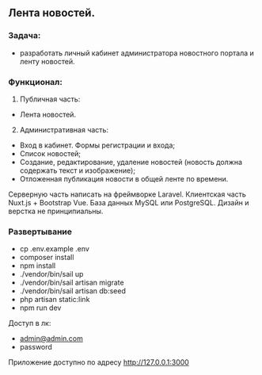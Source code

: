 ## Лента новостей.

### Задача: 
- разработать личный кабинет администратора новостного портала и ленту новостей.

### Функционал:
1. Публичная часть:
- Лента новостей.

2. Административная часть:
- Вход в кабинет. Формы регистрации и входа;
- Список новостей;
- Создание, редактирование, удаление новостей (новость должна содержать текст и изображение);
- Отложенная публикация новости в общей ленте по времени.

Серверную часть написать на фреймворке Laravel.
Клиентская часть Nuxt.js + Bootstrap Vue.
База данных MySQL или PostgreSQL.
Дизайн и верстка не принципиальны.

### Развертывание
- cp .env.example .env
- composer install
- npm install
- ./vendor/bin/sail up
- ./vendor/bin/sail artisan migrate
- ./vendor/bin/sail artisan db:seed
- php artisan static:link
- npm run dev

Доступ в лк: 
- admin@admin.com 
- password

Приложение доступно по адресу http://127.0.0.1:3000
